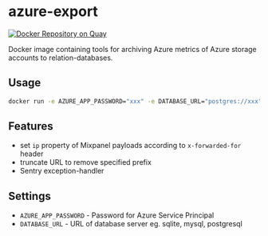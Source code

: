 # azure-export

[![Docker Repository on Quay](https://quay.io/repository/watchdogpolska/azure-export/status "Docker Repository on Quay")](https://quay.io/repository/watchdogpolska/azure-export)

Docker image containing tools for archiving Azure metrics of Azure storage accounts to relation-databases.

## Usage

```.bash
docker run -e AZURE_APP_PASSWORD="xxx" -e DATABASE_URL="postgres://xxx" app
```

## Features

* set ```ip``` property of Mixpanel payloads according to ```x-forwarded-for``` header
* truncate URL to remove specified prefix
* Sentry exception-handler

## Settings

* ```AZURE_APP_PASSWORD``` - Password for Azure Service Principal
* ```DATABASE_URL``` - URL of database server eg. sqlite, mysql, postgresql
